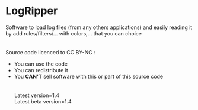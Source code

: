 # LogRipper
Software to load log files (from any others applications) and easily reading it by add rules/filters/... with colors,... that you can choice
<br><br><br>
Source code licenced to CC BY-NC :
- You can use the code
- You can redistribute it
- You <b>CAN'T</b> sell software with this or part of this source code
<br><br><br>
Latest version=1.4<br>
Latest beta version=1.4

